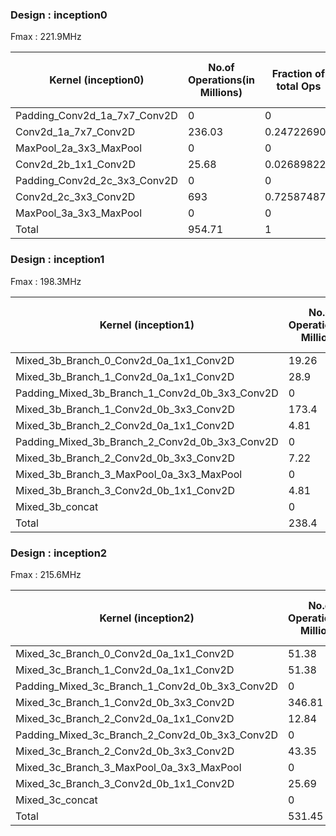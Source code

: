 ### Design : inception0 
 Fmax : 221.9MHz    

| Kernel (inception0)                       |  No.of Operations(in Millions) |  Fraction of total Ops  |  Global Mem (r) (in MB) |  Global Mem (w) (in MB) |  Exe time(measured in ms) | Operations/second (measured) (GOPS) |  Ops/cycle (measured)  | Ops/cycle (estimated)  |  Ops/byte   |  Global mem/second(MBps)  | Global mem/cycle (MB per clock)  |
|-------------------------------------------|--------------------------------|-------------------------|-------------------------|-------------------------|---------------------------|-------------------------------------|------------------------|------------------------|-------------|---------------------------|----------------------------------|
| Padding_Conv2d_1a_7x7_Conv2D              | 0                              | 0                       | 0.6                     | 0.6                     | 1                         | 0                                   | 0                      | 0                      | 0           | 1200                      | 5.40784137                       |
| Conv2d_1a_7x7_Conv2D                      | 236.03                         | 0.247226907             | 900                     | 258                     | 4580                      | 0.051534934                         | 0.232243959            | 2                      | 0.203825561 | 252.8384279               | 1.139425092                      |
| MaxPool_2a_3x3_MaxPool                    | 0                              | 0                       | 6.89                    | 6.89                    | 11.77                     | 0                                   | 0                      | 0                      | 0           | 1170.773152               | 5.276129572                      |
| Conv2d_2b_1x1_Conv2D                      | 25.68                          | 0.02689822              | 98                      | 49                      | 58.82                     | 0.436586195                         | 1.96749074             | 2                      | 0.174693878 | 2499.149949               | 11.2625054                       |
| Padding_Conv2d_2c_3x3_Conv2D              | 0                              | 0                       | 0.82                    | 0.82                    | 1                         | 0                                   | 0                      | 0                      | 0           | 1640                      | 7.390716539                      |
| Conv2d_2c_3x3_Conv2D                      | 693                            | 0.725874873             | 5292                    | 2646                    | 18190                     | 0.038097856                         | 0.171689301            | 2                      | 0.087301587 | 436.3936229               | 1.966622906                      |
| MaxPool_3a_3x3_MaxPool                    | 0                              | 0                       | 5.17                    | 5.17                    | 8.84                      | 0                                   | 0                      | 0                      | 0           | 1169.683258               | 5.271217927                      |
| Total                                     | 954.71                         | 1                       | 6303.48                 | 2966.48                 | 22851.43                  | 0.041779005                         | 0.188278525            | 1.99802113             | 0.102989657 | 405.6621402               | 1.82813042                       |




### Design : inception1 
 Fmax : 198.3MHz   


| Kernel (inception1)                            |  No.of Operations(in Millions) |  Fraction of total Ops  |  Global Mem (r) (in MB) |  Global Mem (w) (in MB) |  Exe time(measured in ms) | Operations/second (measured) (GOPS) |  Ops/cycle (measured)  | Ops/cycle (estimated)  |  Ops/byte   |  Global mem/second(MBps)  | Global mem/cycle (MB per clock)  |
|------------------------------------------------|--------------------------------|-------------------------|-------------------------|-------------------------|---------------------------|-------------------------------------|------------------------|------------------------|-------------|---------------------------|----------------------------------|
| Mixed_3b_Branch_0_Conv2d_0a_1x1_Conv2D         | 19.26                          | 0.080788591             | 73.5                    | 38.53                   | 48.96                     | 0.393382353                         | 1.983773842            | 2                      | 0.171918236 | 2288.194444               | 11.53905418                      |
| Mixed_3b_Branch_1_Conv2d_0a_1x1_Conv2D         | 28.9                           | 0.121224832             | 110.25                  | 55                      | 73.26                     | 0.394485394                         | 1.989336331            | 2                      | 0.174886536 | 2255.664756               | 11.37501138                      |
| Padding_Mixed_3b_Branch_1_Conv2d_0b_3x3_Conv2D | 0                              | 0                       | 0.33                    | 0.33                    | 0.46                      | 0                                   | 0                      | 0                      | 0           | 1434.782609               | 7.235414063                      |
| Mixed_3b_Branch_1_Conv2d_0b_3x3_Conv2D         | 173.4                          | 0.727348993             | 661.5                   | 330.74                  | 5120                      | 0.033867188                         | 0.170787632            | 2                      | 0.174756107 | 193.796875                | 0.977291351                      |
| Mixed_3b_Branch_2_Conv2d_0a_1x1_Conv2D         | 4.81                           | 0.020176174             | 18.375                  | 9.18                    | 12.25                     | 0.392653061                         | 1.980096123            | 2                      | 0.174559971 | 2249.387755               | 11.34335731                      |
| Padding_Mixed_3b_Branch_2_Conv2d_0b_3x3_Conv2D | 0                              | 0                       | 0.05                    | 0.05                    | 0.09                      | 0                                   | 0                      | 2                      | 0           | 1111.111111               | 5.603182608                      |
| Mixed_3b_Branch_2_Conv2d_0b_3x3_Conv2D         | 7.22                           | 0.030285235             | 27.56                   | 13.78                   | 178.32                    | 0.040489009                         | 0.204180578            |                        |             | 231.8304172               | 1.169089346                      |
| Mixed_3b_Branch_3_MaxPool_0a_3x3_MaxPool       | 0                              | 0                       | 5.17                    | 5.17                    | 9.88                      | 0                                   | 0                      | 0                      | 0           | 1046.558704               | 5.277653578                      |
| Mixed_3b_Branch_3_Conv2d_0b_1x1_Conv2D         | 4.81                           | 0.020176174             | 18.5                    | 9.18                    | 24.49                     | 0.196406697                         | 0.990452328            |                        | 0.173771676 | 1130.257248               | 5.699733978                      |
| Mixed_3b_concat                                | 0                              | 0                       | 0.76                    | 0.76                    | 1.03                      | 0                                   | 0                      | 0                      | 0           | 1475.728155               | 7.4418969                        |
| Total                                          | 238.4                          | 1                       | 915.995                 | 462.72                  | 5468.74                   | 0.043593223                         | 0.219834708            | 1.921671171            | 0.172914634 | 252.1083467               | 1.271348193                      |

### Design : inception2 
 Fmax : 215.6MHz   



| Kernel (inception2)                            |  No.of Operations(in Millions) |  Fraction of total Ops  |  Global Mem (r) (in MB) |  Global Mem (w) (in MB) |  Exe time(measured in ms) | Operations/second (measured) (GOPS) |  Ops/cycle (measured)  | Ops/cycle (estimated)  |  Ops/byte   |  Global mem/second(MBps)  | Global mem/cycle (MB per clock)  |
|------------------------------------------------|--------------------------------|-------------------------|-------------------------|-------------------------|---------------------------|-------------------------------------|------------------------|------------------------|-------------|---------------------------|----------------------------------|
| Mixed_3c_Branch_0_Conv2d_0a_1x1_Conv2D         | 51.38                          | 0.096678897             | 196                     | 98                      | 119.63                    | 0.42949093                          | 1.992072961            | 2                      | 0.174761905 | 2457.577531               | 11.39878261                      |
| Mixed_3c_Branch_1_Conv2d_0a_1x1_Conv2D         | 51.38                          | 0.096678897             | 196                     | 98                      | 119.63                    | 0.42949093                          | 1.992072961            | 2                      | 0.174761905 | 2457.577531               | 11.39878261                      |
| Padding_Mixed_3c_Branch_1_Conv2d_0b_3x3_Conv2D | 0                              | 0                       | 0.44                    | 0.44                    | 0.55                      | 0                                   | 0                      | 0                      | 0           | 1600                      | 7.421150278                      |
| Mixed_3c_Branch_1_Conv2d_0b_3x3_Conv2D         | 346.81                         | 0.652573149             | 1323                    | 661.5                   | 10370                     | 0.033443587                         | 0.155118679            | 2                      | 0.174759385 | 191.3693346               | 0.887612869                      |
| Mixed_3c_Branch_2_Conv2d_0a_1x1_Conv2D         | 12.84                          | 0.024160316             | 49                      | 24.5                    | 30                        | 0.428                               | 1.985157699            | 2                      | 0.174693878 | 2450                      | 11.36363636                      |
| Padding_Mixed_3c_Branch_2_Conv2d_0b_3x3_Conv2D | 0                              | 0                       | 0.11                    | 0.11                    | 0.15                      | 0                                   | 0                      | 2                      | 0           | 1466.666667               | 6.802721088                      |
| Mixed_3c_Branch_2_Conv2d_0b_3x3_Conv2D         | 43.35                          | 0.081569292             | 165.375                 | 82.68                   | 1150                      | 0.037695652                         | 0.174840687            | 2                      | 0.17475963  | 215.7                     | 1.000463822                      |
| Mixed_3c_Branch_3_MaxPool_0a_3x3_MaxPool       | 0                              | 0                       | 6.89                    | 6.89                    | 12.11                     | 0                                   | 0                      | 0                      | 0           | 1137.90256                | 5.277841187                      |
| Mixed_3c_Branch_3_Conv2d_0b_1x1_Conv2D         | 25.69                          | 0.048339449             | 98                      | 49                      | 59.98                     | 0.428309436                         | 1.986592934            |                        | 0.174761905 | 2450.816939               | 11.36742551                      |
| Mixed_3c_concat                                | 0                              | 0                       | 1.43                    | 1.43                    | 1.77                      | 0                                   | 0                      | 0                      | 0           | 1615.819209               | 7.494523233                      |
| Total                                          | 531.45                         | 1                       | 2036.245                | 1022.55                 | 11863.82                  | 0.044795858                         | 0.207772998            | 1.793589249            | 0.17374489  | 257.8254727               | 1.195850987                      |